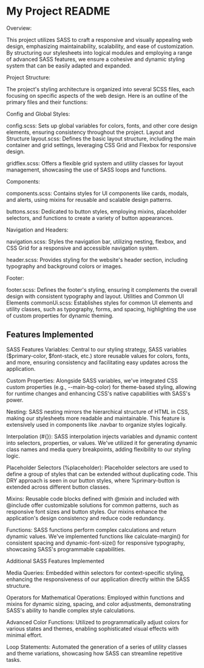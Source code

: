 
# My Project README

Overview:

This project utilizes SASS to craft a responsive and visually appealing web design, emphasizing maintainability, scalability, and ease of customization. By structuring our stylesheets into logical modules and employing a range of advanced SASS features, we ensure a cohesive and dynamic styling system that can be easily adapted and expanded.

Project Structure:

The project's styling architecture is organized into several SCSS files, each focusing on specific aspects of the web design. Here is an outline of the primary files and their functions:

Config and Global Styles:

config.scss: Sets up global variables for colors, fonts, and other core design elements, ensuring consistency throughout the project.
Layout and Structure
layout.scss: Defines the basic layout structure, including the main container and grid settings, leveraging CSS Grid and Flexbox for responsive design.

gridflex.scss: Offers a flexible grid system and utility classes for layout management, showcasing the use of SASS loops and functions.

Components:
 
components.scss: Contains styles for UI components like cards, modals, and alerts, using mixins for reusable and scalable design patterns.

buttons.scss: Dedicated to button styles, employing mixins, placeholder selectors, and functions to create a variety of button appearances.

Navigation and Headers:

navigation.scss: Styles the navigation bar, utilizing nesting, flexbox, and CSS Grid for a responsive and accessible navigation system.

header.scss: Provides styling for the website's header section, including typography and background colors or images.

Footer:

footer.scss: Defines the footer's styling, ensuring it complements the overall design with consistent typography and layout.
Utilities and Common UI Elements
commonUi.scss: Establishes styles for common UI elements and utility classes, such as typography, forms, and spacing, highlighting the use of custom properties for dynamic theming.


## Features Implemented

SASS Features
Variables: Central to our styling strategy, SASS variables ($primary-color, $font-stack, etc.) store reusable values for colors, fonts, and more, ensuring consistency and facilitating easy updates across the application.

Custom Properties: Alongside SASS variables, we've integrated CSS custom properties (e.g., --main-bg-color) for theme-based styling, allowing for runtime changes and enhancing CSS's native capabilities with SASS's power.

Nesting: SASS nesting mirrors the hierarchical structure of HTML in CSS, making our stylesheets more readable and maintainable. This feature is extensively used in components like .navbar to organize styles logically.

Interpolation (#{}): SASS interpolation injects variables and dynamic content into selectors, properties, or values. We've utilized it for generating dynamic class names and media query breakpoints, adding flexibility to our styling logic.

Placeholder Selectors (%placeholder): Placeholder selectors are used to define a group of styles that can be extended without duplicating code. This DRY approach is seen in our button styles, where %primary-button is extended across different button classes.

Mixins: Reusable code blocks defined with @mixin and included with @include offer customizable solutions for common patterns, such as responsive font sizes and button styles. Our mixins enhance the application's design consistency and reduce code redundancy.

Functions: SASS functions perform complex calculations and return dynamic values. We've implemented functions like calculate-margin() for consistent spacing and dynamic-font-size() for responsive typography, showcasing SASS's programmable capabilities.

Additional SASS Features Implemented

Media Queries: Embedded within selectors for context-specific styling, enhancing the responsiveness of our application directly within the SASS structure.

Operators for Mathematical Operations: Employed within functions and mixins for dynamic sizing, spacing, and color adjustments, demonstrating SASS's ability to handle complex style calculations.

Advanced Color Functions: Utilized to programmatically adjust colors for various states and themes, enabling sophisticated visual effects with minimal effort.

Loop Statements: Automated the generation of a series of utility classes and theme variations, showcasing how SASS can streamline repetitive tasks.